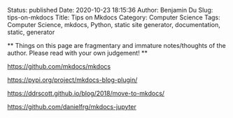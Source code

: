 Status: published
Date: 2020-10-23 18:15:36
Author: Benjamin Du
Slug: tips-on-mkdocs
Title: Tips on Mkdocs
Category: Computer Science
Tags: Computer Science, mkdocs, Python, static site generator, documentation, static, generator

**
Things on this page are fragmentary and immature notes/thoughts of the author.
Please read with your own judgement!
**


https://github.com/mkdocs/mkdocs

https://pypi.org/project/mkdocs-blog-plugin/

https://ddrscott.github.io/blog/2018/move-to-mkdocs/

https://github.com/danielfrg/mkdocs-jupyter